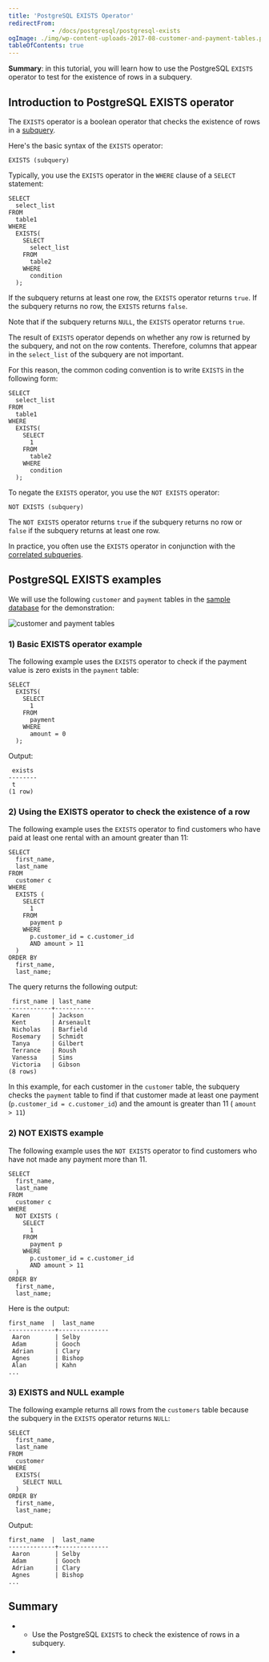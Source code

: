 ```yaml
---
title: 'PostgreSQL EXISTS Operator'
redirectFrom: 
            - /docs/postgresql/postgresql-exists
ogImage: ./img/wp-content-uploads-2017-08-customer-and-payment-tables.png
tableOfContents: true
---
```


**Summary**: in this tutorial, you will learn how to use the PostgreSQL `EXISTS` operator to test for the existence of rows in a subquery.



## Introduction to PostgreSQL EXISTS operator



The `EXISTS` operator is a boolean operator that checks the existence of rows in a [subquery](/docs/postgresql/postgresql-subquery).



Here's the basic syntax of the `EXISTS` operator:



```
EXISTS (subquery)
```



Typically, you use the `EXISTS` operator in the `WHERE` clause of a `SELECT` statement:



```
SELECT
  select_list
FROM
  table1
WHERE
  EXISTS(
    SELECT
      select_list
    FROM
      table2
    WHERE
      condition
  );
```



If the subquery returns at least one row, the `EXISTS` operator returns `true`. If the subquery returns no row, the `EXISTS` returns `false`.



Note that if the subquery returns `NULL`, the `EXISTS` operator returns `true`.



The result of `EXISTS` operator depends on whether any row is returned by the subquery, and not on the row contents. Therefore, columns that appear in the `select_list` of the subquery are not important.



For this reason, the common coding convention is to write `EXISTS` in the following form:



```
SELECT
  select_list
FROM
  table1
WHERE
  EXISTS(
    SELECT
      1
    FROM
      table2
    WHERE
      condition
  );
```



To negate the `EXISTS` operator, you use the `NOT EXISTS` operator:



```
NOT EXISTS (subquery)
```



The `NOT EXISTS` operator returns `true` if the subquery returns no row or `false` if the subquery returns at least one row.



In practice, you often use the `EXISTS` operator in conjunction with the [correlated subqueries](/docs/postgresql/postgresql-correlated-subquery).



## PostgreSQL EXISTS examples



We will use the following `customer` and `payment` tables in the [sample database](https://www.postgresqltutorial.com/postgresql-getting-started/postgresql-sample-database/) for the demonstration:



![customer and payment tables](./img/wp-content-uploads-2017-08-customer-and-payment-tables.png)



### 1) Basic EXISTS operator example



The following example uses the `EXISTS` operator to check if the payment value is zero exists in the `payment` table:



```
SELECT
  EXISTS(
    SELECT
      1
    FROM
      payment
    WHERE
      amount = 0
  );
```



Output:



```
 exists
--------
 t
(1 row)
```



### 2) Using the EXISTS operator to check the existence of a row



The following example uses the `EXISTS` operator to find customers who have paid at least one rental with an amount greater than 11:



```
SELECT
  first_name,
  last_name
FROM
  customer c
WHERE
  EXISTS (
    SELECT
      1
    FROM
      payment p
    WHERE
      p.customer_id = c.customer_id
      AND amount > 11
  )
ORDER BY
  first_name,
  last_name;
```



The query returns the following output:



```
 first_name | last_name
------------+-----------
 Karen      | Jackson
 Kent       | Arsenault
 Nicholas   | Barfield
 Rosemary   | Schmidt
 Tanya      | Gilbert
 Terrance   | Roush
 Vanessa    | Sims
 Victoria   | Gibson
(8 rows)
```



In this example, for each customer in the `customer` table, the subquery checks the `payment` table to find if that customer made at least one payment (`p.customer_id = c.customer_id`) and the amount is greater than 11 ( `amount > 11`)



### 2) NOT EXISTS example



The following example uses the `NOT EXISTS` operator to find customers who have not made any payment more than 11.



```
SELECT
  first_name,
  last_name
FROM
  customer c
WHERE
  NOT EXISTS (
    SELECT
      1
    FROM
      payment p
    WHERE
      p.customer_id = c.customer_id
      AND amount > 11
  )
ORDER BY
  first_name,
  last_name;
```



Here is the output:



```
first_name  |  last_name
-------------+--------------
 Aaron       | Selby
 Adam        | Gooch
 Adrian      | Clary
 Agnes       | Bishop
 Alan        | Kahn
...
```



### 3) EXISTS and NULL example



The following example returns all rows from the `customers` table because the subquery in the `EXISTS` operator returns `NULL`:



```
SELECT
  first_name,
  last_name
FROM
  customer
WHERE
  EXISTS(
    SELECT NULL
  )
ORDER BY
  first_name,
  last_name;
```



Output:



```
first_name  |  last_name
-------------+--------------
 Aaron       | Selby
 Adam        | Gooch
 Adrian      | Clary
 Agnes       | Bishop
...
```



## Summary



- - Use the PostgreSQL `EXISTS` to check the existence of rows in a subquery.
- 

